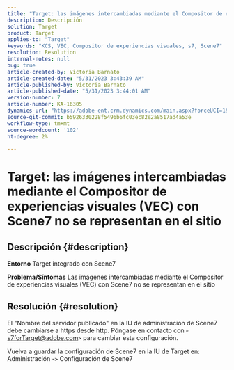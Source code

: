 ```yaml
---
title: "Target: las imágenes intercambiadas mediante el Compositor de experiencias visuales (VEC) con Scene7 no se representan en el sitio"
description: Descripción
solution: Target
product: Target
applies-to: "Target"
keywords: "KCS, VEC, Compositor de experiencias visuales, s7, Scene7"
resolution: Resolution
internal-notes: null
bug: true
article-created-by: Victoria Barnato
article-created-date: "5/31/2023 3:43:39 AM"
article-published-by: Victoria Barnato
article-published-date: "5/31/2023 3:44:01 AM"
version-number: 7
article-number: KA-16305
dynamics-url: "https://adobe-ent.crm.dynamics.com/main.aspx?forceUCI=1&pagetype=entityrecord&etn=knowledgearticle&id=717b5d51-65ff-ed11-8f6e-6045bd006149"
source-git-commit: b5926330228f5496b6fc03ec82e2a8517ad4a53e
workflow-type: tm+mt
source-wordcount: '102'
ht-degree: 2%

---
```


# Target: las imágenes intercambiadas mediante el Compositor de experiencias visuales (VEC) con Scene7 no se representan en el sitio

## Descripción {#description}

<b>Entorno</b>
Target integrado con Scene7

<b>Problema/Síntomas</b>
Las imágenes intercambiadas mediante el Compositor de experiencias visuales (VEC) con Scene7 no se representan en el sitio


## Resolución {#resolution}


El &quot;Nombre del servidor publicado&quot; en la IU de administración de Scene7 debe cambiarse a https desde http. Póngase en contacto con `<` [s7forTarget@adobe.com](mailto:s7forTarget@adobe.com)`>`  para cambiar esta configuración.

Vuelva a guardar la configuración de Scene7 en la IU de Target en: Administración -`>`  Configuración de Scene7




